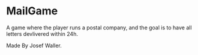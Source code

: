 # MailGame
A game where the player runs a postal company, and the goal is to have all letters devlivered within 24h.

Made By Josef Waller.